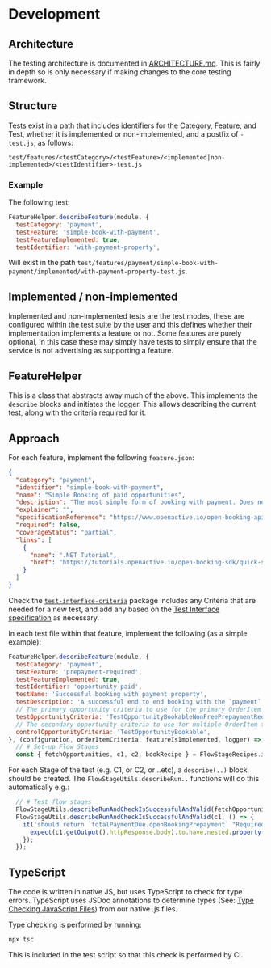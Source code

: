 # Development

## Architecture

The testing architecture is documented in [ARCHITECTURE.md](./architecture.md). This is fairly in depth so is only necessary if making changes to the core testing framework.

## Structure

Tests exist in a path that includes identifiers for the Category, Feature, and Test, whether it is implemented or non-implemented, and a postfix of `-test.js`, as follows:

`test/features/<testCategory>/<testFeature>/<implemented|non-implemented>/<testIdentifier>-test.js`

### Example

The following test:

```javascript
FeatureHelper.describeFeature(module, {
  testCategory: 'payment',
  testFeature: 'simple-book-with-payment',
  testFeatureImplemented: true,
  testIdentifier: 'with-payment-property',
```

Will exist in the path `test/features/payment/simple-book-with-payment/implemented/with-payment-property-test.js`.

## Implemented / non-implemented

Implemented and non-implemented tests are the test modes, these are configured within the test suite by the user and this defines whether their implementation implements a feature or not. Some features are purely optional, in this case these may simply have tests to simply ensure that the service is not advertising as supporting a feature.

## FeatureHelper

This is a class that abstracts away much of the above. This implements the `describe` blocks and initiates the logger. This allows describing the current test, along with the criteria required for it.

## Approach

For each feature, implement the following `feature.json`:

```json
{
  "category": "payment",
  "identifier": "simple-book-with-payment",
  "name": "Simple Booking of paid opportunities",
  "description": "The most simple form of booking with payment. Does not check for leases.",
  "explainer": "",
  "specificationReference": "https://www.openactive.io/open-booking-api/EditorsDraft/#step-by-step-process-description",
  "required": false,
  "coverageStatus": "partial",
  "links": [
    {
      "name": ".NET Tutorial",
      "href": "https://tutorials.openactive.io/open-booking-sdk/quick-start-guide/storebookingengine/day-5-b-and-delete-order"
    }
  ]
}
```

Check the [`test-interface-criteria`](../test-interface-criteria/) package includes any Criteria that are needed for a new test, and add any based on the [Test Interface specification](https://openactive.io/test-interface/) as necessary.


In each test file within that feature, implement the following (as a simple example):

```js
FeatureHelper.describeFeature(module, {
  testCategory: 'payment',
  testFeature: 'prepayment-required',
  testFeatureImplemented: true,
  testIdentifier: 'opportunity-paid',
  testName: 'Successful booking with payment property',
  testDescription: 'A successful end to end booking with the `payment` property included.',
  // The primary opportunity criteria to use for the primary OrderItem under test
  testOpportunityCriteria: 'TestOpportunityBookableNonFreePrepaymentRequired',
  // The secondary opportunity criteria to use for multiple OrderItem tests
  controlOpportunityCriteria: 'TestOpportunityBookable',
}, (configuration, orderItemCriteria, featureIsImplemented, logger) => {
  // # Set-up Flow Stages
  const { fetchOpportunities, c1, c2, bookRecipe } = FlowStageRecipes.initialiseSimpleC1C2BookFlow(orderItemCriteriaList, logger);
```

For each Stage of the test (e.g. C1, or C2, or ..etc), a `describe(..)` block should be created. The `FlowStageUtils.describeRun..` functions will do this automatically e.g.:

```js
  // # Test flow stages
  FlowStageUtils.describeRunAndCheckIsSuccessfulAndValid(fetchOpportunities);
  FlowStageUtils.describeRunAndCheckIsSuccessfulAndValid(c1, () => {
    it('should return `totalPaymentDue.openBookingPrepayment` "Required"', () => {
      expect(c1.getOutput().httpResponse.body).to.have.nested.property('totalPaymentDue.openBookingPrepayment', 'https://openactive.io/Required');
    });
  });
```

## TypeScript

The code is written in native JS, but uses TypeScript to check for type errors. TypeScript uses JSDoc annotations to determine types (See: [Type Checking JavaScript Files](https://www.typescriptlang.org/docs/handbook/type-checking-javascript-files.html)) from our native .js files.

Type checking is performed by running:

```sh
npx tsc
```

This is included in the test script so that this check is performed by CI.
